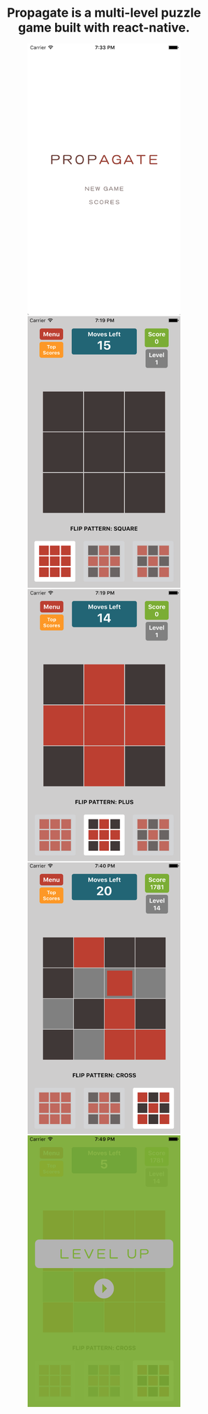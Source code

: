 <h1 align="center">Propagate is a multi-level puzzle game built with react-native.</h1>

<p align="center">
  <img src="./images/1.png" width="350"/>
  <img src="./images/2.png" width="350"/>
  <img src="./images/3.png" width="350"/>
  <img src="./images/4.png" width="350"/>
  <img src="./images/5.png" width="350"/>
</p>